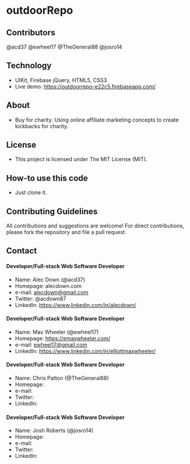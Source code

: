 # outdoorRepo

## Contributors
@acd37
@ewheel17
@TheGeneral88
@josro14


## Technology
* UIKit, Firebase jQuery, HTML5, CSS3
* Live demo: https://outdoorrepo-e22c5.firebaseapp.com/

## About
*  Buy for charity. Using online affiliate marketing concepts to create kickbacks for charity.


## License 
* This project is licensed under The MIT License (MIT).


## How-to use this code
* Just clone it.

## Contributing Guidelines
All contributions and suggestions are welcome!
For direct contributions, please fork the repository and file a pull request. 

## Contact
#### Developer/Full-stack Web Software Developer
* Name: Alec Down (@acd37)
* Homepage: alecdown.com
* e-mail: alecdown@gmail.com
* Twitter: @acdown87
* LinkedIn: https://www.linkedin.com/in/alecdown/

#### Developer/Full-stack Web Software Developer
* Name: Max Wheeler (@ewheel17)
* Homepage: https://emaxwheeler.com/
* e-mail: ewheel17@gmail.com
* LinkedIn: https://www.linkedin.com/in/elliottmaxwheeler/

#### Developer/Full-stack Web Software Developer
* Name: Chris Patton (@TheGeneral88)
* Homepage: 
* e-mail: 
* Twitter: 
* LinkedIn: 

#### Developer/Full-stack Web Software Developer
* Name: Josh Roberts (@josro14)
* Homepage: 
* e-mail: 
* Twitter: 
* LinkedIn: 

